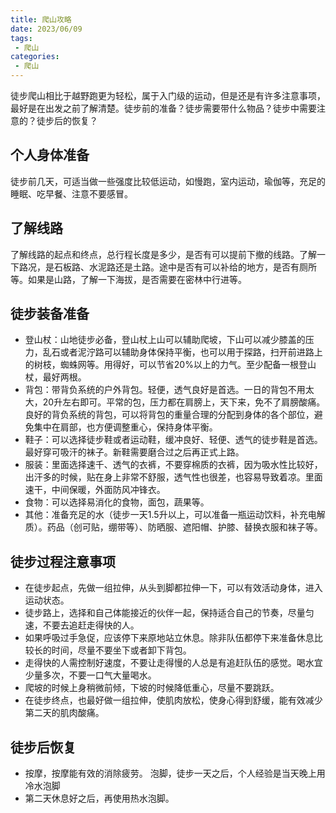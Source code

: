```yaml
---
title: 爬山攻略
date: 2023/06/09
tags: 
 - 爬山
categories:
 - 爬山
---
```


徒步爬山相比于越野跑更为轻松，属于入门级的运动，但是还是有许多注意事项，最好是在出发之前了解清楚。徒步前的准备？徒步需要带什么物品？徒步中需要注意的？徒步后的恢复？
## 个人身体准备
徒步前几天，可适当做一些强度比较低运动，如慢跑，室内运动，瑜伽等，充足的睡眠、吃早餐、注意不要感冒。
## 了解线路
了解线路的起点和终点，总行程长度是多少，是否有可以提前下撤的线路。了解一下路况，是石板路、水泥路还是土路。途中是否有可以补给的地方，是否有厕所等。如果是山路，了解一下海拔，是否需要在密林中行进等。
## 徒步装备准备
* 登山杖：山地徒步必备，登山杖上山可以辅助爬坡，下山可以减少膝盖的压力，乱石或者泥泞路可以辅助身体保持平衡，也可以用于探路，扫开前进路上的树枝，蜘蛛网等。用得好，可以节省20%以上的力气。至少配备一根登山杖，最好两根。
* 背包：带背负系统的户外背包。轻便，透气良好是首选。一日的背包不用太大，20升左右即可。平常的包，压力都在肩膀上，天下来，免不了肩膀酸痛。良好的背负系统的背包，可以将背包的重量合理的分配到身体的各个部位，避免集中在肩部，也方便调整重心，保持身体平衡。
* 鞋子：可以选择徒步鞋或者运动鞋，缓冲良好、轻便、透气的徒步鞋是首选。最好穿可吸汗的袜子。新鞋需要磨合过之后再正式上路。
* 服装：里面选择速千、透气的衣裤，不要穿棉质的衣裤，因为吸水性比较好，出汗多的时候，贴在身上非常不舒服，透气性也很差，也容易导致着凉。里面速干，中间保暖，外面防风冲锋衣。
* 食物：可以选择易消化的食物，面包，蔬果等。
* 其他：准备充足的水（徒步一天1.5升以上，可以准备一瓶运动饮料，补充电解质）。药品（创可贴，绷带等）、防晒服、遮阳帽、护膝、替换衣服和袜子等。
## 徒步过程注意事项
* 在徒步起点，先做一组拉伸，从头到脚都拉伸一下，可以有效活动身体，进入运动状态。
* 徒步路上，选择和自己体能接近的伙伴一起，保持适合自己的节奏，尽量匀速，不要去追赶走得快的人。
* 如果呼吸过手急促，应该停下来原地站立休息。除非队伍都停下来准备休息比较长的时间，尽量不要坐下或者卸下背包。
* 走得快的人需控制好速度，不要让走得慢的人总是有追赶队伍的感觉。喝水宜少量多次，不要一口气大量喝水。
* 爬坡的时候上身稍微前倾，下坡的时候降低重心，尽量不要跳跃。
* 在徒步终点，也最好做一组拉伸，使肌肉放松，使身心得到舒缓，能有效减少第二天的肌肉酸痛。
## 徒步后恢复
* 按摩，按摩能有效的消除疲劳。
泡脚，徒步一天之后，个人经验是当天晚上用冷水泡脚
* 第二天休息好之后，再使用热水泡脚。
